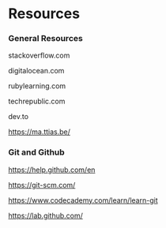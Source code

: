 # Resources

### General Resources

stackoverflow.com

digitalocean.com

rubylearning.com

techrepublic.com

dev.to

https://ma.ttias.be/

### Git and Github

https://help.github.com/en

https://git-scm.com/

https://www.codecademy.com/learn/learn-git

https://lab.github.com/
